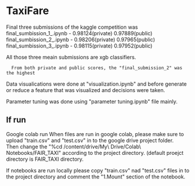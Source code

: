 # TaxiFare

Final three submissions of the kaggle competition was \
      final_sumbission_1_.ipynb - 0.98124(private)  0.97889(public) \
      final_sumbission_2_.ipynb - 0.98206(private)  0.97965(public) \
      final_sumbission_3_.ipynb - 0.98115(private)  0.97952(public) 
      
All those three meain submissions are xgb classifiers. 

      From both private and public scores, the "final_submission_2" was the highest

Data visualications were done at "visualization.ipynb" and before generate or reduce a feature that was visualized and decisions were taken. 

Parameter tuning was done using "parameter tuning.ipynb" file mainly. 



## If run 
Google colab run
      When files are run in google colab, please make sure to upload "train.csv" and "test.csv" in to the google drive project folder. \
      Then change the "%cd /content/drive/My\ Drive/Colab\ Notebooks/FAIR_TAXI" according to the project directory. (default proejct directory is FAIR_TAXI directory. 

If notebooks are run locally please copy "train.csv" nad "test.csv" files in to the project directory and comment the "1.Mount" section of the notebook. 
